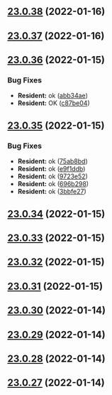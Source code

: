 ## [23.0.38](https://github.com/vijay-bhatt-vts/version-poc/compare/v23.0.37...v23.0.38) (2022-01-16)

## [23.0.37](https://github.com/vijay-bhatt-vts/version-poc/compare/v23.0.36...v23.0.37) (2022-01-16)

## [23.0.36](https://github.com/vijay-bhatt-vts/version-poc/compare/v23.0.35...v23.0.36) (2022-01-15)


### Bug Fixes

* **Resident:** ok ([abb34ae](https://github.com/vijay-bhatt-vts/version-poc/commit/abb34aec6e41e1005bb69acd982446c605ddcf0e))
* **Resident:** OK ([c87be04](https://github.com/vijay-bhatt-vts/version-poc/commit/c87be048621f18b5c7af4c5d31ed669661bfa89c))

## [23.0.35](https://github.com/vijay-bhatt-vts/version-poc/compare/v23.0.34...v23.0.35) (2022-01-15)


### Bug Fixes

* **Resident:** ok ([75ab8bd](https://github.com/vijay-bhatt-vts/version-poc/commit/75ab8bdb00f7df569bc9383b288362d577563f8e))
* **Resident:** ok ([e9f1ddb](https://github.com/vijay-bhatt-vts/version-poc/commit/e9f1ddb398ce5bda7ff6fc723065c20f7f8b91d9))
* **Resident:** ok ([9723e52](https://github.com/vijay-bhatt-vts/version-poc/commit/9723e5247efec2c4609384c696cb3cc44f8510d9))
* **Resident:** ok ([696b298](https://github.com/vijay-bhatt-vts/version-poc/commit/696b29801025daa87676f4d27c3074b2b8e1aa16))
* **Resident:** ok ([3bbfe27](https://github.com/vijay-bhatt-vts/version-poc/commit/3bbfe27ed69adb73b74994eaba38a0e88cc963fa))

## [23.0.34](https://github.com/vijay-bhatt-vts/version-poc/compare/v23.0.33...v23.0.34) (2022-01-15)

## [23.0.33](https://github.com/vijay-bhatt-vts/version-poc/compare/v23.0.32...v23.0.33) (2022-01-15)

## [23.0.32](https://github.com/vijay-bhatt-vts/version-poc/compare/v23.0.31...v23.0.32) (2022-01-15)

## [23.0.31](https://github.com/vijay-bhatt-vts/version-poc/compare/v23.0.30...v23.0.31) (2022-01-15)

## [23.0.30](https://github.com/vijay-bhatt-vts/version-poc/compare/v23.0.29...v23.0.30) (2022-01-14)

## [23.0.29](https://github.com/vijay-bhatt-vts/version-poc/compare/v23.0.28...v23.0.29) (2022-01-14)

## [23.0.28](https://github.com/vijay-bhatt-vts/version-poc/compare/v23.0.27...v23.0.28) (2022-01-14)

## [23.0.27](https://github.com/vijay-bhatt-vts/version-poc/compare/v23.0.26...v23.0.27) (2022-01-14)
